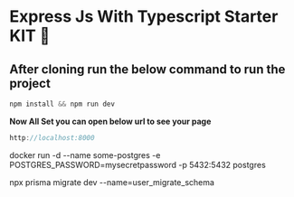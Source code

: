 # Express Js With Typescript Starter KIT 🙌

## After cloning run the below command to run the project

```js
npm install && npm run dev
```

**Now All Set you can open below url to see your page**

```js 
http://localhost:8000
```


docker run -d --name some-postgres -e POSTGRES_PASSWORD=mysecretpassword -p 5432:5432 postgres

npx prisma migrate dev --name=user_migrate_schema